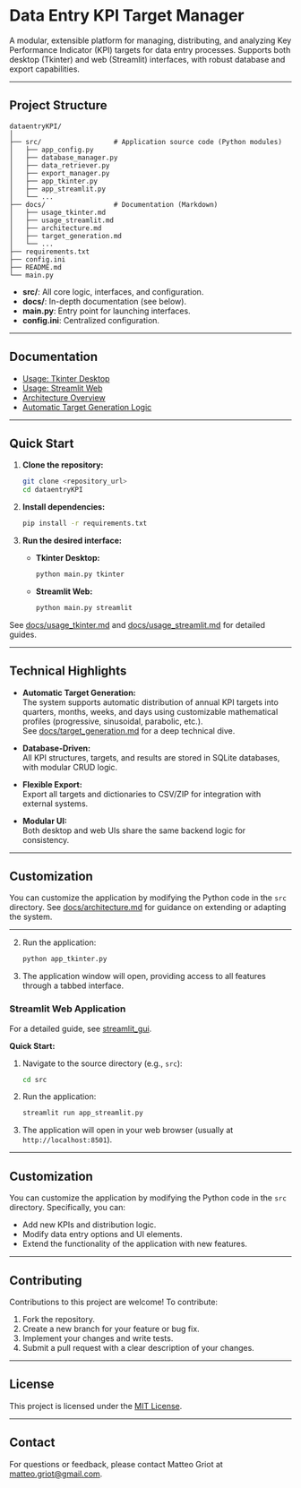 # Data Entry KPI Target Manager

A modular, extensible platform for managing, distributing, and analyzing Key Performance Indicator (KPI) targets for data entry processes. Supports both desktop (Tkinter) and web (Streamlit) interfaces, with robust database and export capabilities.

---

## Project Structure

```
dataentryKPI/
│
├── src/                  # Application source code (Python modules)
│   ├── app_config.py
│   ├── database_manager.py
│   ├── data_retriever.py
│   ├── export_manager.py
│   ├── app_tkinter.py
│   ├── app_streamlit.py
│   └── ...
├── docs/                 # Documentation (Markdown)
│   ├── usage_tkinter.md
│   ├── usage_streamlit.md
│   ├── architecture.md
│   ├── target_generation.md
│   └── ...
├── requirements.txt
├── config.ini
├── README.md
└── main.py
```

- **src/**: All core logic, interfaces, and configuration.
- **docs/**: In-depth documentation (see below).
- **main.py**: Entry point for launching interfaces.
- **config.ini**: Centralized configuration.

---

## Documentation

- [Usage: Tkinter Desktop](docs/usage_tkinter.md)
- [Usage: Streamlit Web](docs/usage_streamlit.md)
- [Architecture Overview](docs/architecture.md)
- [Automatic Target Generation Logic](docs/target_generation.md)

---

## Quick Start

1. **Clone the repository:**
    ```bash
    git clone <repository_url>
    cd dataentryKPI
    ```

2. **Install dependencies:**
    ```bash
    pip install -r requirements.txt
    ```

3. **Run the desired interface:**
    - **Tkinter Desktop:**
        ```bash
        python main.py tkinter
        ```
    - **Streamlit Web:**
        ```bash
        python main.py streamlit
        ```

See [docs/usage_tkinter.md](docs/usage_tkinter.md) and [docs/usage_streamlit.md](docs/usage_streamlit.md) for detailed guides.

---

## Technical Highlights

- **Automatic Target Generation:**  
  The system supports automatic distribution of annual KPI targets into quarters, months, weeks, and days using customizable mathematical profiles (progressive, sinusoidal, parabolic, etc.).  
  See [docs/target_generation.md](docs/target_generation.md) for a deep technical dive.

- **Database-Driven:**  
  All KPI structures, targets, and results are stored in SQLite databases, with modular CRUD logic.

- **Flexible Export:**  
  Export all targets and dictionaries to CSV/ZIP for integration with external systems.

- **Modular UI:**  
  Both desktop and web UIs share the same backend logic for consistency.

---

## Customization

You can customize the application by modifying the Python code in the `src` directory. See [docs/architecture.md](docs/architecture.md) for guidance on extending or adapting the system.

---
2. Run the application:

    ```bash
    python app_tkinter.py
    ```

3. The application window will open, providing access to all features through a tabbed interface.

### Streamlit Web Application

For a detailed guide, see [streamlit_gui](docs/streamlit_gui.md).

**Quick Start:**
1. Navigate to the source directory (e.g., `src`):

    ```bash
    cd src
    ```

2. Run the application:

    ```bash
    streamlit run app_streamlit.py
    ```

3. The application will open in your web browser (usually at `http://localhost:8501`).

---

## Customization

You can customize the application by modifying the Python code in the `src` directory. Specifically, you can:

- Add new KPIs and distribution logic.
- Modify data entry options and UI elements.
- Extend the functionality of the application with new features.

---

## Contributing

Contributions to this project are welcome! To contribute:

1.  Fork the repository.
2.  Create a new branch for your feature or bug fix.
3.  Implement your changes and write tests.
4.  Submit a pull request with a clear description of your changes.

---

## License

This project is licensed under the [MIT License](LICENSE).

---

## Contact

For questions or feedback, please contact Matteo Griot at matteo.griot@gmail.com.
